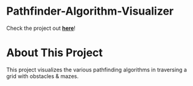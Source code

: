 # Pathfinder-Algorithm-Visualizer
Check the project out [**here**](https://lennonchoong.github.io/Pathfinder-Algorithm-Visualizer/)!

# About This Project
This project visualizes the various pathfinding algorithms in traversing a grid with obstacles \& mazes.
